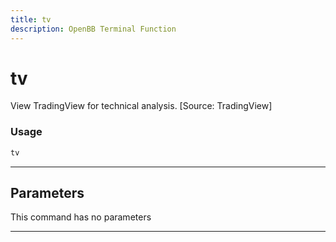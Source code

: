 ```yaml
---
title: tv
description: OpenBB Terminal Function
---
```


# tv

View TradingView for technical analysis. [Source: TradingView]

### Usage

```python
tv
```

---

## Parameters

This command has no parameters


---
